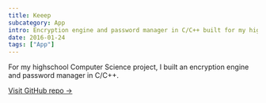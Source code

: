 ```yaml
---
title: Keeep
subcategory: App
intro: Encryption engine and password manager in C/C++ built for my highschool Computer Science class.
date: 2016-01-24
tags: ["App"]
---
```


For my highschool Computer Science project, I built an encryption engine and password manager in C/C++.

[Visit GitHub repo &rarr;](https://github.com/AnandChowdhary/keeep)